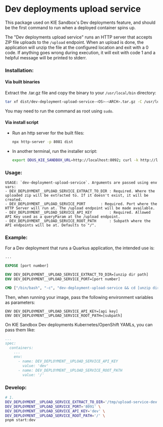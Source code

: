 # Dev deployments upload service

This package used on KIE Sandbox's Dev deployments feature, and should be the first command to run when a deployed container spins up.

The "Dev deployments upload service" runs an HTTP server that accepts ZIP file uploads to the `/upload` endpoint. When an upload is done, the application will unzip the file at the configured location and exit with a 0 code. If anything goes wrong during execution, it will exit with code 1 and a helpful message will be printed to stderr.

### Installation:

#### Via built binaries

Extract the .tar.gz file and copy the binary to your `/usr/local/bin` directory:

```bash
tar xf dist/dev-deployment-upload-service-<OS>-<ARCH>.tar.gz -C /usr/local/bin
```

You may need to run the command as root using `sudo`.

#### Via install script

- Run an http server for the built files:
  ```bash
  npx http-server -p 8081 dist
  ```
- In another terminal, run the installer script:
  ```bash
  export DDUS_KIE_SANDBOX_URL=http://localhost:8092; curl -k http://localhost:8092/install.sh | bash
  ```

### Usage:

```
USAGE: `dev-deployment-upload-service`. Arguments are passed using env vars:
- DEV_DEPLOYMENT__UPLOAD_SERVICE_EXTRACT_TO_DIR	: Required. Where the uploaded zip will be extracted to. If it doesn't exist, it will be created.
- DEV_DEPLOYMENT__UPLOAD_SERVICE_PORT		: Required. Port where the HTTP Server will run at. The /upload endpoint will be made available.
- DEV_DEPLOYMENT__UPLOAD_SERVICE_API_KEY		: Required. Allowed API Key used as a queryParam at the /upload endpoint.
- DEV_DEPLOYMENT__UPLOAD_SERVICE_ROOT_PATH		: Subpath where the API endpoints will be at. Defaults to "/".
```

### Example:

For a Dev deployment that runs a Quarkus application, the intended use is:

```Dockerfile
...

EXPOSE [port number]

ENV DEV_DEPLOYMENT__UPLOAD_SERVICE_EXTRACT_TO_DIR=[unzip dir path]
ENV DEV_DEPLOYMENT__UPLOAD_SERVICE_PORT=[port number]

CMD ["/bin/bash", "-c", "dev-deployment-upload-service && cd [unzip dir path] && mvn quarkus:dev"]
```

Then, when running your image, pass the following environment variables as parameters:

```
ENV DEV_DEPLOYMENT__UPLOAD_SERVICE_API_KEY=[api key]
ENV DEV_DEPLOYMENT__UPLOAD_SERVICE_ROOT_PATH=[subpath]
```

On KIE Sandbox Dev deployments Kubernetes/OpenShift YAMLs, you can pass them like:

```yaml
...
spec:
  containers:
    ...
    env:
      - name: DEV_DEPLOYMENT__UPLOAD_SERVICE_API_KEY
        value: 'dev'
      - name: DEV_DEPLOYMENT__UPLOAD_SERVICE_ROOT_PATH
        value: '/'
```

### Develop:

```bash
# 1.
DEV_DEPLOYMENT__UPLOAD_SERVICE_EXTRACT_TO_DIR='/tmp/upload-service-dev' \
DEV_DEPLOYMENT__UPLOAD_SERVICE_PORT='8091' \
DEV_DEPLOYMENT__UPLOAD_SERVICE_API_KEY='dev' \
DEV_DEPLOYMENT__UPLOAD_SERVICE_ROOT_PATH='/' \
pnpm start:dev
```
